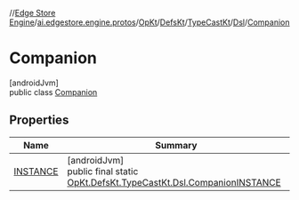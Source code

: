 //[Edge Store Engine](../../../../../../../index.md)/[ai.edgestore.engine.protos](../../../../../index.md)/[OpKt](../../../../index.md)/[DefsKt](../../../index.md)/[TypeCastKt](../../index.md)/[Dsl](../index.md)/[Companion](index.md)

# Companion

[androidJvm]\
public class [Companion](index.md)

## Properties

| Name | Summary |
|---|---|
| [INSTANCE](index.md#409090915%2FProperties%2F-89531115) | [androidJvm]<br>public final static [OpKt.DefsKt.TypeCastKt.Dsl.Companion](index.md)[INSTANCE](index.md#409090915%2FProperties%2F-89531115) |
